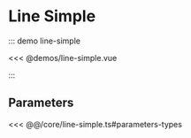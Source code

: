 # Line Simple

::: demo line-simple

<<< @demos/line-simple.vue

:::

## Parameters

<<< @@/core/line-simple.ts#parameters-types
